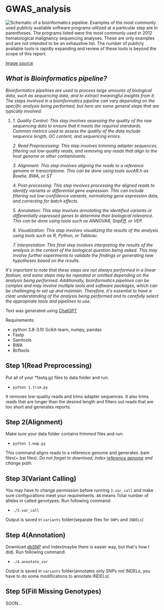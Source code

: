 # GWAS_analysis



![Schematic of a bioinformatics pipeline. Examples of the most commonly used publicly available software programs utilized at a particular step are in parentheses. The programs listed were the most commonly used in 2012 hematological malignancy sequencing analyses. These are only examples and are not intended to be an exhaustive list. The number of publicly available tools is rapidly expanding and review of these tools is beyond the scope of this report.](https://www.researchgate.net/profile/Esteban-Braggio/publication/250923605/figure/fig3/AS:271240841658370@1441680264158/Schematic-of-a-bioinformatics-pipeline-Examples-of-the-most-commonly-used-publicly.png)

[Image source](https://www.researchgate.net/figure/Schematic-of-a-bioinformatics-pipeline-Examples-of-the-most-commonly-used-publicly_fig3_250923605)

## *What is Bioinformatics pipeline?*

*Bioinformatics pipelines are used to process large amounts of biological data, such as sequencing data, and to extract meaningful insights from it. The steps involved in a bioinformatics pipeline can vary depending on the specific analysis being performed, but here are some general steps that are typically involved:*

 1. *1.  Quality Control: This step involves assessing the quality of the raw sequencing data to ensure that it meets the required
    standards. Common metrics used to assess the quality of the data
    include sequence length, GC content, and sequencing errors.*
        
    *2.  Read Preprocessing: This step involves trimming adapter sequences, filtering out low-quality reads, and removing any reads
    that align to the host genome or other contaminants.*
        
    *3.  Alignment: This step involves aligning the reads to a reference genome or transcriptome. This can be done using tools sucAR.h as
    Bowtie, BWA, or ST*
        
    *4.  Post-processing: This step involves processing the aligned reads to identify variants or differential gene expression. This can
    include filtering out low-confidence variants, normalizing gene
    expression data, and correcting for batch effects.*
        
    *5.  Annotation: This step involves annotating the identified variants or differentially expressed genes to determine their
    biological relevance. This can be done using tools such as ANNOVAR,
    SnpEff, or VEP.*
        
    *6.  Visualization: This step involves visualizing the results of the analysis using tools such as R, Python, or Tableau.*
        
    *7.  Interpretation: This final step involves interpreting the results of the analysis in the context of the biological question
    being asked. This may involve further experiments to validate the
    findings or generating new hypotheses based on the results.*

*It's important to note that these steps are not always performed in a linear fashion, and some steps may be repeated or omitted depending on the analysis being performed. Additionally, bioinformatics pipelines can be complex and may involve multiple tools and software packages, which can be challenging to set up and maintain. Therefore, it's essential to have a clear understanding of the analysis being performed and to carefully select the appropriate tools and pipelines to use.*

Text was generated using [ChatGPT](https://chat.openai.com/)

Requirements:

 - python 3.8-3.10 
 Scikit-learn, numpy, pandas 
 - Fastp 
 - Samtools 
 - BWA
 - Bcftools

## Step 1(Read Preprocessing)

Put all of your *fastq.gz files to data folder and run:
-     python 1.trim.py

It removes low-quality reads and trims adapter sequences. It also trims reads that are longer than the desired length and filters out reads that are too short and generates reports.


## Step 2(Alignment)

Make sure your data folder contains *trimmed* files and run:
-     python 2.map.py

This command aligns reads to a reference genome and generates .bam files(+.bai files).
*Do not forget to download, index [reference genome](https://www.ncbi.nlm.nih.gov/genome/guide/human/) and change path.*

## Step 3(Variant Calling)

You may have to change permission before running `3.var_call` and make sure configurations meet your requirements. `AN` means Total number of alleles in called genotypes.
Run following command:

-     ./3.var_call

Output is saved in `variants` folder(separate files for `SNPs` and `INDELs`)

## Step 4(Annotation)

Download [dbSNP](https://www.ncbi.nlm.nih.gov/genome/guide/human/) and index(maybe there is easier way, but that's how I did).
Run following command:

-     ./4.annotate_var

Output is saved in `variants` folder(annotates only SNPs not INDELs, you have to do some modifications to annotate INDELs).

## Step 5(Fill Missing Genotypes)

SOON...

